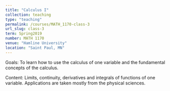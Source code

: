 ```yaml
---
title: "Calculus I"
collection: teaching
type: "teaching"
permalink: /courses/MATH_1170-class-3
url_slug: class-3
term: Spring2019
number: MATH 1170
venue: "Hamline University"
location: "Saint Paul, MN"
---
```


Goals: To learn how to use the calculus of one variable and the fundamental concepts of the calculus.

Content: Limits, continuity, derivatives and integrals of functions of one variable. Applications are taken mostly from the physical sciences.
